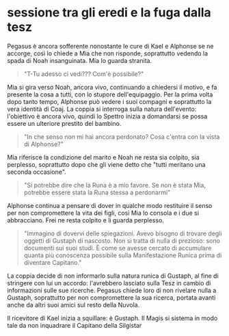 # sessione tra gli eredi e la fuga dalla tesz

Pegasus è ancora sofferente nonostante le cure di Kael e Alphonse se ne accorge, così lo chiede a Mia che non risponde, soprattutto vedendo la spada di Noah insanguinata. Mia lo guarda stranita.

> "T-Tu adesso ci vedi??? Com'è possibile?"

Mia si gira verso Noah, ancora vivo, continuando a chiedersi il motivo, e fa presente la cosa a tutti, con lo stupore dell'equipaggio.
Per la prima volta dopo tanto tempo, Alphonse può vedere i suoi compagni e soprattutto la vera identità di Coaj.
La coppia si interroga sulla natura dell'evento: l'obiettivo è ancora vivo, quindi lo Spettro inizia a domandarsi se possa essere un ulteriore prestito del bambino.

> "In che senso non mi hai ancora perdonato? Cosa c'entra con la vista di Alphonse?"

Mia riferisce la condizione del marito e Noah ne resta sia colpito, sia perplesso, soprattutto dopo che gli viene detto che "tutti meritano una seconda occasione".

> "Si potrebbe dire che la Runa è a mio favore. Se non è stata Mia, potrebbe essere stata la Runa stessa a perdonarmi"

Alphonse continua a pensare di dover in qualche modo restituire il senso per non compromettere la vita dei figli, così Mia lo consola e i due si abbracciano. Frei ne resta colpito e li guarda perplesso.

> "Immagino di dovervi delle spiegazioni. Avevo bisogno di trovare degli oggetti di Gustaph di nascosto. Non si tratta di nulla di prezioso: sono documenti sui suoi studi. È come se avesse cercato di accumulare quanta più conoscenza possibile sulla Manifestazione Runica prima di diventare Capitano."

La coppia decide di non informarlo sulla natura runica di Gustaph, al fine di stringere con lui un accordo: l'avrebbero lasciato sulla Tesz in cambio di informazioni sulle sue ricerche. Pegasus chiede loro di non rivelare nulla a Gustaph, soprattutto per non compromettere la sua ricerca, portata avanti anche da altri suoi amici sul resto della Nuvola.

Il ricevitore di Kael inizia a squillare: è Gustaph. Il Magis si sistema in modo tale da non inquadrare il Capitano della Silgistar
